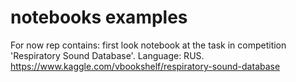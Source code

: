 # notebooks examples
For now rep contains: first look notebook at the task in competition 'Respiratory Sound Database'. Language: RUS.
                        https://www.kaggle.com/vbookshelf/respiratory-sound-database
